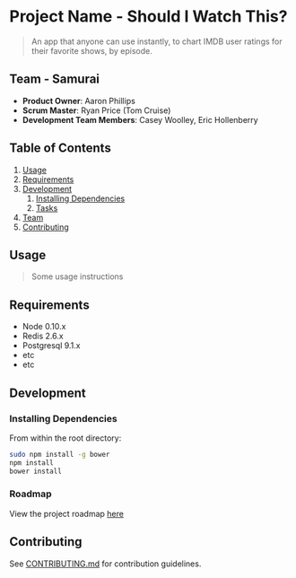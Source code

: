 # Project Name - Should I Watch This?

> An app that anyone can use instantly, to chart IMDB user ratings for their favorite shows, by episode.

## Team - Samurai

  - __Product Owner__: Aaron Phillips
  - __Scrum Master__: Ryan Price (Tom Cruise)
  - __Development Team Members__: Casey Woolley, Eric Hollenberry

## Table of Contents

1. [Usage](#Usage)
1. [Requirements](#requirements)
1. [Development](#development)
    1. [Installing Dependencies](#installing-dependencies)
    1. [Tasks](#tasks)
1. [Team](#team)
1. [Contributing](#contributing)

## Usage

> Some usage instructions

## Requirements

- Node 0.10.x
- Redis 2.6.x
- Postgresql 9.1.x
- etc
- etc

## Development

### Installing Dependencies

From within the root directory:

```sh
sudo npm install -g bower
npm install
bower install
```

### Roadmap

View the project roadmap [here](LINK_TO_PROJECT_ISSUES)


## Contributing

See [CONTRIBUTING.md](CONTRIBUTING.md) for contribution guidelines.
